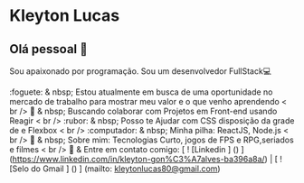 

# Kleyton Lucas

## Olá pessoal 👋
Sou apaixonado por programação.
Sou um desenvolvedor FullStack:computer:

 :foguete:   & nbsp; Estou atualmente em busca de uma oportunidade no mercado de trabalho para mostrar meu valor e o que venho aprendendo  < br /> :purple_heart: & nbsp; Buscando colaborar com Projetos em Front-end usando Reagir
  < br /> :rubor: & nbsp; Posso te Ajudar com CSS disposição da grade de e Flexbox
  < br /> :computador: & nbsp; Minha pilha: ReactJS, Node.js
  < br /> 💬   & nbsp; Sobre mim: Tecnologias Curto, jogos de FPS e RPG,seriados e filmes
  < br /> :email: &
 Entre em contato comigo: [ ! [Linkedin  ] () ] (https://www.linkedin.com/in/kleyton-gon%C3%A7alves-ba396a8a/)
| 
[ ! [Selo do Gmail ] () ] (mailto: kleytonlucas80@gmail.com)